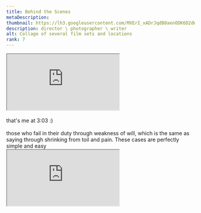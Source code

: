 ```yaml
---
title: Behind the Scenes
metaDescription: 
thumbnail: https://lh3.googleusercontent.com/MXErI_xADrJqdB0aenODK6D2dWb7JBTUu-RwvRCL8NuZ5aijsIZihuCXtQ1jckQfkOtwVB97ihKb3f_b-NUv1BqqdB6O3M3BEQSwlyIzjjgpwXaY_sDj_WqGzYMvk3koxIVZr5gvDA=w2400
description: director \ photographer \ writer
alt: Collage of several film sets and locations
rank: 7
---
```


<div class="row">
  <div class="col-md-6">
    <iframe src="https://www.youtube.com/embed/8IUusTLghNY" class="youtube-iframe"></iframe>
  </div>
  <div class="col-md-6">
    <br>
    that's me at 3:03 :)
  </div>
</div>

<div class="row">
  <div class="col-md-6">
    <br>
    those who fail in their duty through weakness of will, which is the same as saying through shrinking from toil and pain. These cases are perfectly simple and easy
  </div>
  <div class="col-md-6">
    <iframe src="https://www.youtube.com/embed/sSHiwPls3mQ" class="youtube-iframe"></iframe>
  </div>
</div>